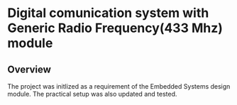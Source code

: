 # Digital comunication system with Generic Radio Frequency(433 Mhz) module 
## Overview
The project was initlized as a requirement of the Embedded Systems design module. The practical setup was also updated and tested. 
